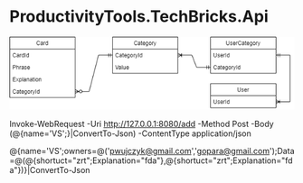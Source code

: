 # ProductivityTools.TechBricks.Api

![Class](./Images/ClassCategory.png)



Invoke-WebRequest -Uri http://127.0.0.1:8080/add -Method Post -Body (@{name='VS';}|ConvertTo-Json) -ContentType application/json


@{name='VS';owners=@('pwujczyk@gmail.com','gopara@gmail.com');Data=@(@{shortuct="zrt";Explanation="fda"},@{shortuct="zrt";Explanation="fda"})}|ConvertTo-Json
